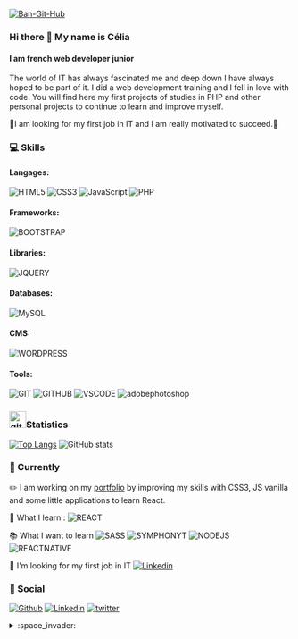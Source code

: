 <a href="https://ibb.co/gZR9qjv"><img src="https://i.ibb.co/LdZRjkQ/Ban-Git-Hub.jpg" alt="Ban-Git-Hub" border="0"></a>
### Hi there 👋 My name is Célia
#### I am french web developer junior
The world of IT has always fascinated me and deep down I have always hoped to be part of it. I did a web development training and I fell in love with code. You will find here my first projects of studies in PHP and other personal projects to continue to learn and improve myself.

:mag_right:I am looking for my first job in IT and I am really motivated to succeed.:rocket:



### :computer: Skills 
#### Langages:
![HTML5](https://img.shields.io/badge/HTML5-EEAA5D.svg?style=for-the-badge&logo=html5)  ![CSS3](https://img.shields.io/badge/CSS3-698095.svg?style=for-the-badge&logo=css3)   ![JavaScript](https://img.shields.io/badge/Javascript-E4AE04.svg?style=for-the-badge&logo=javascript)   ![PHP](https://img.shields.io/badge/PHP-BDB9CC.svg?style=for-the-badge&logo=php)   
#### Frameworks:
![BOOTSTRAP](https://img.shields.io/badge/Bootstrap-927EDD.svg?style=for-the-badge&logo=bootstrap)    
#### Libraries:
![JQUERY](https://img.shields.io/badge/JQUERY-7EAFDD.svg?style=for-the-badge&logo=jquery)
#### Databases:
![MySQL](https://img.shields.io/badge/MySQL-A1C1DF.svg?style=for-the-badge&logo=mysql)
#### CMS:
![WORDPRESS](https://img.shields.io/badge/WORDPRESS-BAC0C6.svg?style=for-the-badge&logo=wordpress)
#### Tools:
![GIT](https://img.shields.io/badge/GIT-F0907E.svg?style=for-the-badge&logo=git)  ![GITHUB](https://img.shields.io/badge/GITHUB-504F4F.svg?style=for-the-badge&logo=github) ![VSCODE](https://img.shields.io/badge/VSCODE-4D96D2.svg?style=for-the-badge&logo=visual-studio-code)   ![adobephotoshop](https://img.shields.io/badge/Adobe%20Photoshop-446592.svg?style=for-the-badge&logo=adobe%20photoshop)

### <img src='https://cdn.jsdelivr.net/npm/simple-icons@3.0.1/icons/github.svg' alt='github' height='30'>Statistics  

  [![Top Langs](https://github-readme-stats.vercel.app/api/top-langs/?username=lenycherry)](https://github.com/anuraghazra/github-readme-stats)    ![GitHub stats](https://github-readme-stats.vercel.app/api?username=lenycherry&show_icons=true)

###  :pushpin: Currently
:pencil2: I am working on my [portfolio](https://github.com/lenycherry/portefolio) by improving my skills with CSS3, JS vanilla and some little applications to learn React.

:book: What I learn : ![REACT](https://img.shields.io/badge/react-444346.svg?style=flat-square&logo=react) 

:books: What I want to learn ![SASS](https://img.shields.io/badge/Sass-444346.svg?style=flat-square&logo=sass) ![SYMPHONYT](https://img.shields.io/badge/Symphony-444346.svg?style=flat-square&logo=symphony) ![NODEJS](https://img.shields.io/badge/Node.js-444346.svg?style=flat-square&logo=node.js) ![REACTNATIVE](https://img.shields.io/badge/ReactNative-444346.svg?style=flat-square&logo=react)

:mag_right: I'm looking for my first job in IT [![Linkedin](https://img.shields.io/badge/-LinkedIn-blue?style=flat&logo=Linkedin&logoColor=white)](https://www.linkedin.com/in/célia-gaudin/)

### 👋 Social
[![Github](https://img.shields.io/badge/-Github-000?style=flat&logo=Github&logoColor=white)](https://github.com/lenycherry)
[![Linkedin](https://img.shields.io/badge/-LinkedIn-blue?style=flat&logo=Linkedin&logoColor=white)](https://www.linkedin.com/in/célia-gaudin/)
[![twitter](https://img.shields.io/badge/-Twitter-blue?style=flat&logo=twitter&logoColor=white)](https://twitter.com/Gd1Celia)


 <details><summary>:space_invader:</summary>Geek inside - PoE gamer</details>

